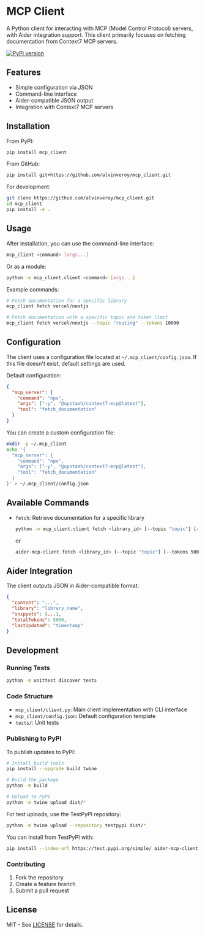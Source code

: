 # MCP Client

A Python client for interacting with MCP (Model Control Protocol) servers, with Aider integration support. This client primarily focuses on fetching documentation from Context7 MCP servers.

[![PyPI version](https://badge.fury.io/py/mcp_client.svg)](https://badge.fury.io/py/mcp_client)

## Features

- Simple configuration via JSON
- Command-line interface
- Aider-compatible JSON output
- Integration with Context7 MCP servers

## Installation

From PyPI:
```bash
pip install mcp_client
```

From GitHub:
```bash
pip install git+https://github.com/alvinveroy/mcp_client.git
```

For development:
```bash
git clone https://github.com/alvinveroy/mcp_client.git
cd mcp_client
pip install -e .
```

## Usage

After installation, you can use the command-line interface:

```bash
mcp_client <command> [args...]
```

Or as a module:
```bash
python -m mcp_client.client <command> [args...]
```

Example commands:
```bash
# Fetch documentation for a specific library
mcp_client fetch vercel/nextjs

# Fetch documentation with a specific topic and token limit
mcp_client fetch vercel/nextjs --topic "routing" --tokens 10000
```

## Configuration

The client uses a configuration file located at `~/.mcp_client/config.json`. If this file doesn't exist, default settings are used.

Default configuration:
```json
{
  "mcp_server": {
    "command": "npx",
    "args": ["-y", "@upstash/context7-mcp@latest"],
    "tool": "fetch_documentation"
  }
}
```

You can create a custom configuration file:
```bash
mkdir -p ~/.mcp_client
echo '{
  "mcp_server": {
    "command": "npx",
    "args": ["-y", "@upstash/context7-mcp@latest"],
    "tool": "fetch_documentation"
  }
}' > ~/.mcp_client/config.json
```

## Available Commands

- `fetch`: Retrieve documentation for a specific library
  ```bash
  python -m mcp_client.client fetch <library_id> [--topic "topic"] [--tokens 5000]
  ```
  or
  ```bash
  aider-mcp-client fetch <library_id> [--topic "topic"] [--tokens 5000]
  ```

## Aider Integration

The client outputs JSON in Aider-compatible format:
```json
{
  "content": "...",
  "library": "library_name",
  "snippets": [...],
  "totalTokens": 5000,
  "lastUpdated": "timestamp"
}
```

## Development

### Running Tests
```bash
python -m unittest discover tests
```

### Code Structure
- `mcp_client/client.py`: Main client implementation with CLI interface
- `mcp_client/config.json`: Default configuration template
- `tests/`: Unit tests

### Publishing to PyPI

To publish updates to PyPI:

```bash
# Install build tools
pip install --upgrade build twine

# Build the package
python -m build

# Upload to PyPI
python -m twine upload dist/*
```

For test uploads, use the TestPyPI repository:
```bash
python -m twine upload --repository testpypi dist/*
```

You can install from TestPyPI with:

```bash
pip install --index-url https://test.pypi.org/simple/ aider-mcp-client
```

### Contributing
1. Fork the repository
2. Create a feature branch
3. Submit a pull request

## License
MIT - See [LICENSE](LICENSE) for details.
